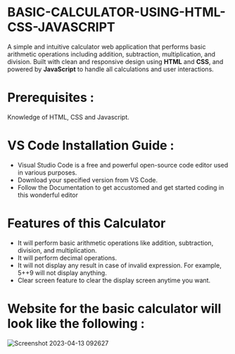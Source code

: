 # BASIC-CALCULATOR-USING-HTML-CSS-JAVASCRIPT
A simple and intuitive calculator web application that performs basic arithmetic operations including addition, subtraction, multiplication, and division.   Built with clean and responsive design using **HTML** and **CSS**, and powered by **JavaScript** to handle all calculations and user interactions.
# Prerequisites :
Knowledge of HTML, CSS and Javascript.

# VS Code Installation Guide :
* Visual Studio Code is a free and powerful open-source code editor used in various purposes.
* Download your specified version from VS Code.
* Follow the Documentation to get accustomed and get started coding in this wonderful editor

# Features of this Calculator

* It will perform basic arithmetic operations like addition, subtraction, division, and multiplication.
* It will perform decimal operations.
* It will not display any result in case of invalid expression. For example, 5++9 will not display anything.
* Clear screen feature to clear the display screen anytime you want.

# Website for the basic calculator will look like the following  :

![Screenshot 2023-04-13 092627](https://user-images.githubusercontent.com/122288168/231647271-62fa08ec-6abe-4c07-bc56-5bc8abb679a5.jpg)


